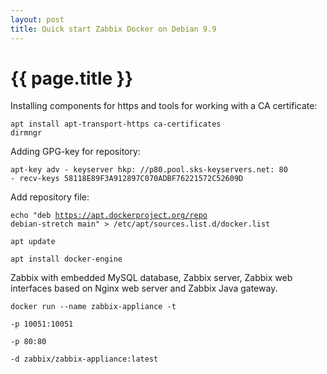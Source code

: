 ```yaml
---
layout: post
title: Quick start Zabbix Docker on Debian 9.9
---
```


{{ page.title }}
================

<link href="css/blackboard.css" rel="stylesheet">

Installing components for https and tools for working with a CA certificate:

<code>apt install apt-transport-https ca-certificates dirmngr</code>

Adding GPG-key for repository:

<code>apt-key adv - keyserver hkp: //p80.pool.sks-keyservers.net: 80 - recv-keys 58118E89F3A912897C070ADBF76221572C52609D</code>

Add repository file:

<code>echo "deb https://apt.dockerproject.org/repo debian-stretch main" > /etc/apt/sources.list.d/docker.list</code>

<code>apt update</code>

<code>apt install docker-engine</code>


Zabbix with embedded MySQL database, Zabbix server, Zabbix web interfaces based on Nginx web server and Zabbix Java gateway.

<code>docker run --name zabbix-appliance -t \
      -p 10051:10051 \
      -p 80:80 \
      -d zabbix/zabbix-appliance:latest
